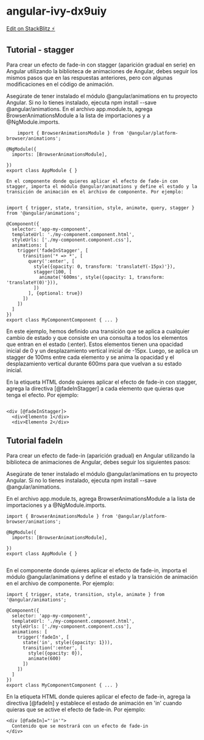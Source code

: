 # angular-ivy-dx9uiy

[Edit on StackBlitz ⚡️](https://stackblitz.com/edit/angular-ivy-dx9uiy)

## Tutorial - stagger

Para crear un efecto de fade-in con stagger (aparición gradual en serie) en Angular utilizando la biblioteca de animaciones de Angular, debes seguir los mismos pasos que en las respuestas anteriores, pero con algunas modificaciones en el código de animación.

Asegúrate de tener instalado el módulo @angular/animations en tu proyecto Angular. Si no lo tienes instalado, ejecuta npm install --save @angular/animations.
    En el archivo app.module.ts, agrega BrowserAnimationsModule a la lista de importaciones y a @NgModule.imports.
    
``` 
    import { BrowserAnimationsModule } from '@angular/platform-browser/animations';

@NgModule({
  imports: [BrowserAnimationsModule],
 
})
export class AppModule { }

```
    En el componente donde quieres aplicar el efecto de fade-in con stagger, importa el módulo @angular/animations y define el estado y la transición de animación en el archivo de componente. Por ejemplo:
    
```

import { trigger, state, transition, style, animate, query, stagger } from '@angular/animations';

@Component({
  selector: 'app-my-component',
  templateUrl: './my-component.component.html',
  styleUrls: ['./my-component.component.css'],
  animations: [
    trigger('fadeInStagger', [
      transition('* => *', [
        query(':enter', [
          style({opacity: 0, transform: 'translateY(-15px)'}),
          stagger(100, [
            animate('600ms', style({opacity: 1, transform: 'translateY(0)'})),
          ])
        ], {optional: true})
      ])
    ])
  ]
})
export class MyComponentComponent { ... }

```


En este ejemplo, hemos definido una transición que se aplica a cualquier cambio de estado y que consiste en una consulta a todos los elementos que entran en el estado (:enter). Estos elementos tienen una opacidad inicial de 0 y un desplazamiento vertical inicial de -15px. Luego, se aplica un stagger de 100ms entre cada elemento y se anima la opacidad y el desplazamiento vertical durante 600ms para que vuelvan a su estado inicial.

En la etiqueta HTML donde quieres aplicar el efecto de fade-in con stagger, agrega la directiva [@fadeInStagger] a cada elemento que quieras que tenga el efecto. Por ejemplo:
    
```

<div [@fadeInStagger]>
  <div>Elemento 1</div>
  <div>Elemento 2</div>

```
## Tutorial fadeIn
Para crear un efecto de fade-in (aparición gradual) en Angular utilizando la biblioteca de animaciones de Angular, debes seguir los siguientes pasos:

Asegúrate de tener instalado el módulo @angular/animations en tu proyecto Angular. Si no lo tienes instalado, ejecuta npm install --save @angular/animations.

En el archivo app.module.ts, agrega BrowserAnimationsModule a la lista de importaciones y a @NgModule.imports.


```
import { BrowserAnimationsModule } from '@angular/platform-browser/animations';

@NgModule({
  imports: [BrowserAnimationsModule],

})
export class AppModule { }


```

En el componente donde quieres aplicar el efecto de fade-in, importa el módulo @angular/animations y define el estado y la transición de animación en el archivo de componente. Por ejemplo:

```
import { trigger, state, transition, style, animate } from '@angular/animations';

@Component({
  selector: 'app-my-component',
  templateUrl: './my-component.component.html',
  styleUrls: ['./my-component.component.css'],
  animations: [
    trigger('fadeIn', [
      state('in', style({opacity: 1})),
      transition(':enter', [
        style({opacity: 0}),
        animate(600)
      ])
    ])
  ]
})
export class MyComponentComponent { ... }

```

En la etiqueta HTML donde quieres aplicar el efecto de fade-in, agrega la directiva [@fadeIn] y establece el estado de animación en 'in' cuando quieras que se active el efecto de fade-in. Por ejemplo:


```
<div [@fadeIn]="'in'">
  Contenido que se mostrará con un efecto de fade-in
</div>


```
